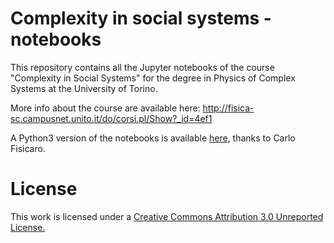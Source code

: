 # Complexity in social systems - notebooks
This repository contains all the Jupyter notebooks of the course "Complexity in Social Systems" for the degree in Physics of Complex Systems at the University of Torino.

More info about the course are available here:
http://fisica-sc.campusnet.unito.it/do/corsi.pl/Show?_id=4ef1

A Python3 version of the notebooks is available [here](https://github.com/carlofisicaro/Complexity_in-_social_systems_py3), thanks to Carlo Fisicaro.

# License
This work is licensed under a [Creative Commons Attribution 3.0 Unreported License.](https://creativecommons.org/licenses/by/3.0/)

